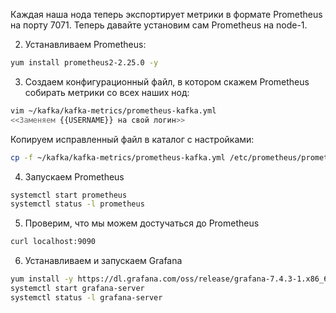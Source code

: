 Каждая наша нода теперь экспортирует метрики в формате Prometheus на порту 7071. Теперь давайте установим сам Prometheus на node-1.

2. Устанавливаем Prometheus:
```bash
yum install prometheus2-2.25.0 -y
```
3. Создаем конфигурационный файл, в котором скажем Prometheus собирать метрики со всех наших нод:
```bash
vim ~/kafka/kafka-metrics/prometheus-kafka.yml
<<Заменяем {{USERNAME}} на свой логин>>
```
Копируем исправленный файл в каталог с настройками:
```bash
cp -f ~/kafka/kafka-metrics/prometheus-kafka.yml /etc/prometheus/prometheus.yml
```
4. Запускаем Prometheus
```bash
systemctl start prometheus
systemctl status -l prometheus
```
5. Проверим, что мы можем достучаться до Prometheus
```bash
curl localhost:9090
```
6. Устанавливаем и запускаем Grafana 
```bash
yum install -y https://dl.grafana.com/oss/release/grafana-7.4.3-1.x86_64.rpm
systemctl start grafana-server
systemctl status -l grafana-server
```
